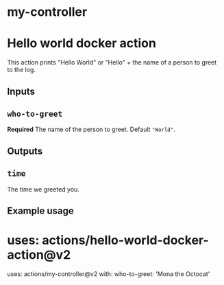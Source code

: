 # my-controller

# Hello world docker action

This action prints "Hello World" or "Hello" + the name of a person to greet to the log.

## Inputs

## `who-to-greet`

**Required** The name of the person to greet. Default `"World"`.

## Outputs

## `time`

The time we greeted you.

## Example usage

# uses: actions/hello-world-docker-action@v2
uses: actions/my-controller@v2
with:
  who-to-greet: 'Mona the Octocat'
